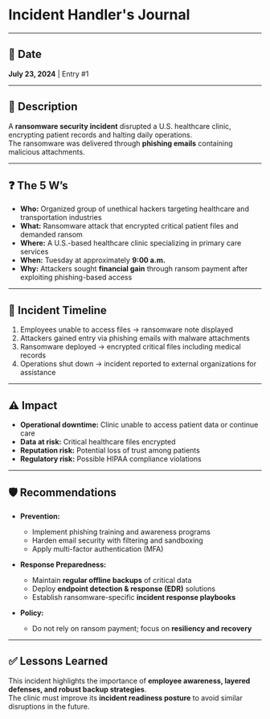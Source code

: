 # Incident Handler's Journal

---

## 📅 Date
**July 23, 2024** | Entry #1  

---

## 📝 Description
A **ransomware security incident** disrupted a U.S. healthcare clinic, encrypting patient records and halting daily operations.  
The ransomware was delivered through **phishing emails** containing malicious attachments.  

---

## ❓ The 5 W’s
- **Who:** Organized group of unethical hackers targeting healthcare and transportation industries  
- **What:** Ransomware attack that encrypted critical patient files and demanded ransom  
- **Where:** A U.S.-based healthcare clinic specializing in primary care services  
- **When:** Tuesday at approximately **9:00 a.m.**  
- **Why:** Attackers sought **financial gain** through ransom payment after exploiting phishing-based access  

---

## 📌 Incident Timeline
1. Employees unable to access files → ransomware note displayed  
2. Attackers gained entry via phishing emails with malware attachments  
3. Ransomware deployed → encrypted critical files including medical records  
4. Operations shut down → incident reported to external organizations for assistance  

---

## ⚠️ Impact
- **Operational downtime:** Clinic unable to access patient data or continue care  
- **Data at risk:** Critical healthcare files encrypted  
- **Reputation risk:** Potential loss of trust among patients  
- **Regulatory risk:** Possible HIPAA compliance violations  

---

## 🛡️ Recommendations
- **Prevention:**  
  - Implement phishing training and awareness programs  
  - Harden email security with filtering and sandboxing  
  - Apply multi-factor authentication (MFA)  

- **Response Preparedness:**  
  - Maintain **regular offline backups** of critical data  
  - Deploy **endpoint detection & response (EDR)** solutions  
  - Establish ransomware-specific **incident response playbooks**  

- **Policy:**  
  - Do not rely on ransom payment; focus on **resiliency and recovery**  

---

## ✅ Lessons Learned
This incident highlights the importance of **employee awareness, layered defenses, and robust backup strategies**.  
The clinic must improve its **incident readiness posture** to avoid similar disruptions in the future.  
